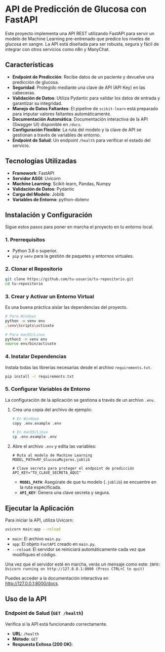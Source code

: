 # API de Predicción de Glucosa con FastAPI

Este proyecto implementa una API REST utilizando FastAPI para servir un modelo de Machine Learning pre-entrenado que predice los niveles de glucosa en sangre. La API está diseñada para ser robusta, segura y fácil de integrar con otros servicios como n8n y ManyChat.

## Características

- **Endpoint de Predicción**: Recibe datos de un paciente y devuelve una predicción de glucosa.
- **Seguridad**: Protegido mediante una clave de API (API Key) en las cabeceras.
- **Validación de Datos**: Utiliza Pydantic para validar los datos de entrada y garantizar su integridad.
- **Manejo de Datos Faltantes**: El pipeline de `scikit-learn` está preparado para imputar valores faltantes automáticamente.
- **Documentación Automática**: Documentación interactiva de la API (Swagger UI) disponible en `/docs`.
- **Configuración Flexible**: La ruta del modelo y la clave de API se gestionan a través de variables de entorno.
- **Endpoint de Salud**: Un endpoint `/health` para verificar el estado del servicio.

## Tecnologías Utilizadas

- **Framework**: FastAPI
- **Servidor ASGI**: Uvicorn
- **Machine Learning**: Scikit-learn, Pandas, Numpy
- **Validación de Datos**: Pydantic
- **Carga del Modelo**: Joblib
- **Variables de Entorno**: python-dotenv

## Instalación y Configuración

Sigue estos pasos para poner en marcha el proyecto en tu entorno local.

### 1. Prerrequisitos

- Python 3.8 o superior.
- `pip` y `venv` para la gestión de paquetes y entornos virtuales.

### 2. Clonar el Repositorio

```bash
git clone https://github.com/tu-usuario/tu-repositorio.git
cd tu-repositorio
```


### 3. Crear y Activar un Entorno Virtual

Es una buena práctica aislar las dependencias del proyecto.

```bash
# Para Windows
python -m venv env
.\env\Scripts\activate

# Para macOS/Linux
python3 -m venv env
source env/bin/activate
```

### 4. Instalar Dependencias

Instala todas las librerías necesarias desde el archivo `requirements.txt`.

```bash
pip install -r requirements.txt
```

### 5. Configurar Variables de Entorno

La configuración de la aplicación se gestiona a través de un archivo `.env`.

1.  Crea una copia del archivo de ejemplo:
    ```bash
    # En Windows
    copy .env.example .env
    
    # En macOS/Linux
    cp .env.example .env
    ```

2.  Abre el archivo `.env` y edita las variables:
    ```dotenv
    # Ruta al modelo de Machine Learning
    MODEL_PATH=RF_GlucosaMujeres.joblib

    # Clave secreta para proteger el endpoint de predicción
    API_KEY="TU_CLAVE_SECRETA_AQUI"
    ```
    - **`MODEL_PATH`**: Asegúrate de que tu modelo (`.joblib`) se encuentre en la ruta especificada.
    - **`API_KEY`**: Genera una clave secreta y segura.

## Ejecutar la Aplicación

Para iniciar la API, utiliza Uvicorn:

```bash
uvicorn main:app --reload
```

- `main`: El archivo `main.py`.
- `app`: El objeto `FastAPI` creado en `main.py`.
- `--reload`: El servidor se reiniciará automáticamente cada vez que modifiques el código.

Una vez que el servidor esté en marcha, verás un mensaje como este:
`INFO:     Uvicorn running on http://127.0.0.1:8000 (Press CTRL+C to quit)`

Puedes acceder a la documentación interactiva en http://127.0.0.1:8000/docs.

##  Uso de la API

### Endpoint de Salud (`GET /health`)

Verifica si la API está funcionando correctamente.

- **URL**: `/health`
- **Método**: `GET`
- **Respuesta Exitosa (200 OK)**:
  ```json
